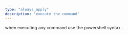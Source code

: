```yaml
---
type: "always_apply"
description: "execute the command"
---
```

when executing any command use the powershell syntax .